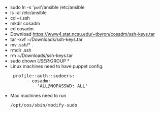 * sudo ln -s '`pwd`'/ansible /etc/ansible
* ls -al /etc/ansible
* cd ~/.ssh
* mkdir cosadm
* cd cosadm
* Download https://www4.stat.ncsu.edu/~tbyron/cosadm/ssh-keys.tar
* tar -xvf ~/Downloads/ssh-keys.tar
* mv .ssh/* .
* rmdir .ssh
* rm ~/Downloads/ssh-keys.tar
* sudo chown $USER:$GROUP *
* Linux machines need to have puppet config:
  <pre> profile::auth::sudoers:
        - cosadm:
          - 'ALL@NOPASSWD: ALL'</pre>
* Mac machines need to run <pre>/opt/cos/sbin/modify-sudo</pre>
